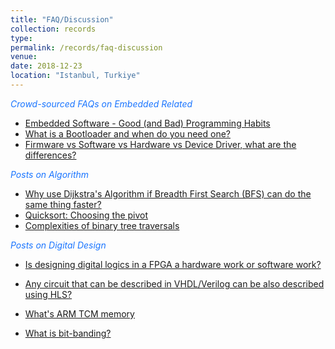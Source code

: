 ```yaml
---
title: "FAQ/Discussion"
collection: records
type: 
permalink: /records/faq-discussion
venue: 
date: 2018-12-23
location: "Istanbul, Turkiye"
---
```


<span style="color:#1a75ff"> *Crowd-sourced FAQs on Embedded Related* </span>

* [Embedded Software - Good (and Bad) Programming Habits](https://www.embeddedrelated.com/thread/4490/embedded-software-good-and-bad-programming-habits)
* [What is a Bootloader and when do you need one?](https://www.embeddedrelated.com/thread/4393/what-is-a-bootloader-and-when-do-you-need-one)
* [Firmware vs Software vs Hardware vs Device Driver, what are the differences?](https://www.embeddedrelated.com/thread/5140/firmware-vs-software-vs-hardware-vs-driver)

<span style="color:#1a75ff"> *Posts on Algorithm* </span>

* [Why use Dijkstra's Algorithm if Breadth First Search (BFS) can do the same thing faster?](https://stackoverflow.com/questions/3818079/why-use-dijkstras-algorithm-if-breadth-first-search-bfs-can-do-the-same-thing)
* [Quicksort: Choosing the pivot](https://stackoverflow.com/questions/164163/quicksort-choosing-the-pivot)
* [Complexities of binary tree traversals](https://stackoverflow.com/questions/4547012/complexities-of-binary-tree-traversals)

<span style="color:#1a75ff"> *Posts on Digital Design* </span>

* [Is designing digital logics in a FPGA a hardware work or software work?](https://forums.xilinx.com/t5/Welcome-Join/Is-designing-digital-logics-in-a-FPGA-a-hardware-work-or/td-p/1049034)

* [Any circuit that can be described in VHDL/Verilog can be also described using HLS?](https://forums.xilinx.com/t5/High-Level-Synthesis-HLS/Any-circuit-that-can-be-described-in-VHDL-Verilog-can-be-also/td-p/1049633)

* [What's ARM TCM memory](https://stackoverflow.com/questions/30797106/whats-arm-tcm-memory)

* [What is bit-banding?](https://electronics.stackexchange.com/questions/27550/what-is-bit-banding)